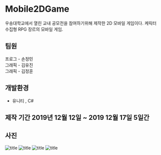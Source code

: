 # Mobile2DGame
우송대학교에서 열린 교내 공모전을 참여하기위해 제작한 2D 모바일 게임이다. 케릭터 수집형 RPG 장르의 모바일 게임.

## 팀원
 프로그 - 손정민  
 그래픽     - 김유진  
 그래픽     - 김정훈

## 개발환경
 - 유니티 , C# 

## 제작 기간 2019년 12월 12일 ~ 2019 12월 17일 5일간 

## 사진

![title](https://github.com/jungmin3834/algorithm/blob/master/image/background.png) 
![title](https://github.com/jungmin3834/algorithm/blob/master/image/MainIntro.png)
![title](https://github.com/jungmin3834/algorithm/blob/master/image/getCharacter.png) 
![title](https://github.com/jungmin3834/algorithm/blob/master/image/character.png)
